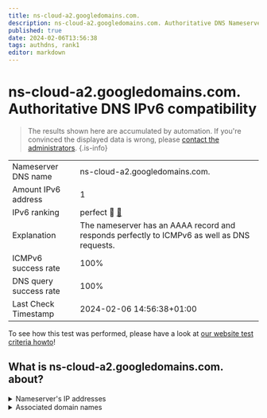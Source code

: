 ```yaml
---
title: ns-cloud-a2.googledomains.com.
description: ns-cloud-a2.googledomains.com. Authoritative DNS Nameserver IPv6 compatibility
published: true
date: 2024-02-06T13:56:38
tags: authdns, rank1
editor: markdown
---
```


# ns-cloud-a2.googledomains.com. Authoritative DNS IPv6 compatibility

> The results shown here are accumulated by automation. If you're convinced the displayed data is wrong, please [contact the administrators](/howto/chat). 
{.is-info}




|   |   |
| - | - |
| Nameserver DNS name | ns-cloud-a2.googledomains.com.
| Amount IPv6 address | 1
| IPv6 ranking | perfect :1st_place_medal: [🔗](/howto/ranking) |
| Explanation | The nameserver has an AAAA record and responds perfectly to ICMPv6 as well as DNS requests. |
| ICMPv6 success rate | 100%|
| DNS query success rate | 100% |
| Last Check Timestamp | 2024-02-06 14:56:38+01:00 |

To see how this test was performed, please have a look at [our website test criteria howto](/howto/testcriteria/authdns)!


## What is ns-cloud-a2.googledomains.com. about?




<details>
<summary>Nameserver's IP addresses</summary>

2001:4860:4802:34::6a

</details>



<details>
<summary>Associated domain names</summary>

kubernetes.io

spotify.com

www.cockroachlabs.com

</details>
